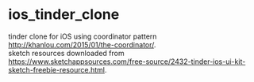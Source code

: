 # ios_tinder_clone
tinder clone for iOS using coordinator pattern http://khanlou.com/2015/01/the-coordinator/.  
sketch resources downloaded from https://www.sketchappsources.com/free-source/2432-tinder-ios-ui-kit-sketch-freebie-resource.html.

